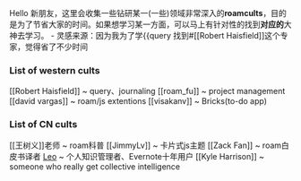 Hello 新朋友，这里会收集一些钻研某一(一些)领域非常深入的**roamcults**，目的是为了节省大家的时间。如果想学习某一方面，可以马上有针对性的找到**对应的**大神去学习。
    - 灵感来源：因为我为了学{{query 找到#[[Robert Haisfield]]这个专家，觉得省了不少时间
### List of western cults
[[Robert Haisfield]] ~ query、journaling
[[roam_fu]] ~ project management
[[david vargas]] ~ roam/js extentions
[[visakanv]] ~ Bricks(to-do app)
### List of CN cults
[[王树义]]老师 ~ roam科普
[[JimmyLv]] ~ 卡片式js主题
[[Zack Fan]] ~ roam白皮书译者
[Leo]([[leodknuth]]) ~ 个人知识管理者、Evernote十年用户
[[Kyle Harrison]] ~ someone who really get collective intelligence
